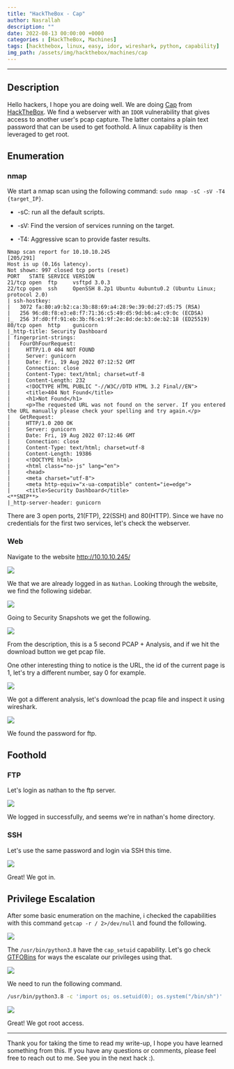 ```yaml
---
title: "HackTheBox - Cap"
author: Nasrallah
description: ""
date: 2022-08-13 00:00:00 +0000
categories : [HackTheBox, Machines]
tags: [hackthebox, linux, easy, idor, wireshark, python, capability]
img_path: /assets/img/hackthebox/machines/cap
---
```


<div align="center"> <script src="https://www.hackthebox.eu/badge/565048"></script> </div>

---


## **Description**

Hello hackers, I hope you are doing well. We are doing [Cap](https://app.hackthebox.com/machines/Cap) from [HackTheBox](https://www.hackthebox.com). We find a webserver with an `IDOR` vulnerability that gives access to another user's pcap capture. The latter contains a plain text password that can be used to get foothold. A linux capability is then leveraged to get root.

## **Enumeration**

### nmap

We start a nmap scan using the following command: `sudo nmap -sC -sV -T4 {target_IP}`.

- -sC: run all the default scripts.

- -sV: Find the version of services running on the target.

- -T4: Aggressive scan to provide faster results.

```terminal
Nmap scan report for 10.10.10.245                                                                                                                   [205/291]
Host is up (0.16s latency).                                                   
Not shown: 997 closed tcp ports (reset)                                       
PORT   STATE SERVICE VERSION                                                  
21/tcp open  ftp     vsftpd 3.0.3                                             
22/tcp open  ssh     OpenSSH 8.2p1 Ubuntu 4ubuntu0.2 (Ubuntu Linux; protocol 2.0)
| ssh-hostkey:                                                                
|   3072 fa:80:a9:b2:ca:3b:88:69:a4:28:9e:39:0d:27:d5:75 (RSA)                
|   256 96:d8:f8:e3:e8:f7:71:36:c5:49:d5:9d:b6:a4:c9:0c (ECDSA)                                                                                              
|_  256 3f:d0:ff:91:eb:3b:f6:e1:9f:2e:8d:de:b3:de:b2:18 (ED25519)                                                                                            
80/tcp open  http    gunicorn                                                 
|_http-title: Security Dashboard                                              
| fingerprint-strings:                                                        
|   FourOhFourRequest:                                                                                                                                       
|     HTTP/1.0 404 NOT FOUND                                                  
|     Server: gunicorn                                                        
|     Date: Fri, 19 Aug 2022 07:12:52 GMT                                     
|     Connection: close                                                       
|     Content-Type: text/html; charset=utf-8                                  
|     Content-Length: 232                                                     
|     <!DOCTYPE HTML PUBLIC "-//W3C//DTD HTML 3.2 Final//EN">                 
|     <title>404 Not Found</title>                                            
|     <h1>Not Found</h1>                                                                                                                                     
|     <p>The requested URL was not found on the server. If you entered the URL manually please check your spelling and try again.</p>
|   GetRequest:                                                                                                                                              
|     HTTP/1.0 200 OK                                                         
|     Server: gunicorn                                                                                                                                       
|     Date: Fri, 19 Aug 2022 07:12:46 GMT                                     
|     Connection: close                                                       
|     Content-Type: text/html; charset=utf-8                              
|     Content-Length: 19386                                                                                                                                  
|     <!DOCTYPE html>                                                         
|     <html class="no-js" lang="en">                                          
|     <head>                                                                  
|     <meta charset="utf-8">                                                  
|     <meta http-equiv="x-ua-compatible" content="ie=edge">
|     <title>Security Dashboard</title>
<**SNIP**>
|_http-server-header: gunicorn
```

There are 3 open ports, 21(FTP), 22(SSH) and 80(HTTP). Since we have no credentials for the first two services, let's check the webserver.

### Web

Navigate to the website http://10.10.10.245/

![](1.png)

We that we are already logged in as `Nathan`. Looking through the website, we find the following sidebar. 

![](2.png)

Going to Security Snapshots we get the following.

![](3.png)

From the description, this is a 5 second PCAP + Analysis, and if we hit the download button we get pcap file.

One other interesting thing to notice is the URL, the id of the current page is 1, let's try a different number, say 0 for example.

![](4.png)

We got a different analysis, let's download the pcap file and inspect it using wireshark.

![](5.png)

We found the password for ftp.

## **Foothold**

### FTP

Let's login as nathan to the ftp server.

![](6.png)

We logged in successfully, and seems we're in nathan's home directory.

### SSH

Let's use the same password and login via SSH this time.

![](7.png)

Great! We got in.

## **Privilege Escalation**

After some basic enumeration on the machine, i checked the capabilities with this command `getcap -r / 2>/dev/null` and found the following.

![](8.png)

The `/usr/bin/python3.8` have the `cap_setuid` capability. Let's go check [GTFOBins](https://gtfobins.github.io/gtfobins/python/#capabilities) for ways the escalate our privileges using that.

![](9.png)

We need to run the following command.

```bash
/usr/bin/python3.8 -c 'import os; os.setuid(0); os.system("/bin/sh")'
```

![](10.png)

Great! We got root access.

---

Thank you for taking the time to read my write-up, I hope you have learned something from this. If you have any questions or comments, please feel free to reach out to me. See you in the next hack :).